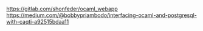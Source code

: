 https://gitlab.com/shonfeder/ocaml_webapp
https://medium.com/@bobbypriambodo/interfacing-ocaml-and-postgresql-with-caqti-a92515bdaa11